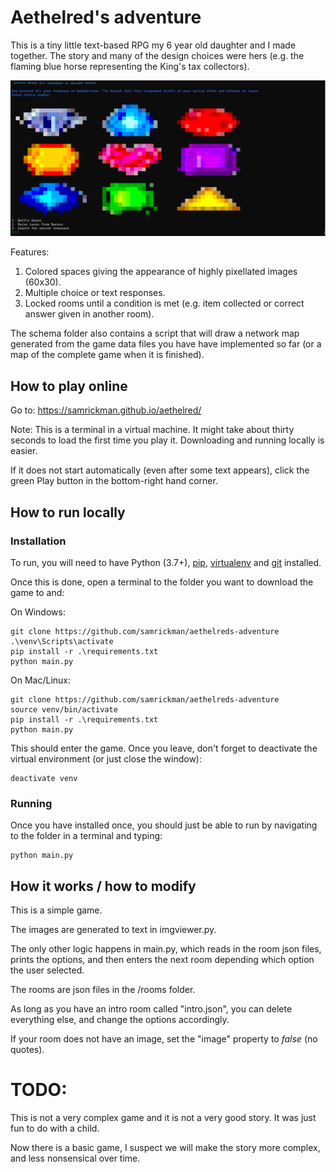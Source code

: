 # Aethelred's adventure

This is a tiny little text-based RPG my 6 year old daughter and I made together. The story and many of the design choices were hers (e.g. the flaming blue horse representing the King's tax collectors).

![Aethelred's Adventure](https://raw.githubusercontent.com/samrickman/aethelreds-adventure/main/img/demo.png)

Features:

1. Colored spaces giving the appearance of highly pixellated images (60x30).
2. Multiple choice or text responses.
3. Locked rooms until a condition is met (e.g. item collected or correct answer given in another room).

The schema folder also contains a script that will draw a network map generated from the game data files you have have implemented so far (or a map of the complete game when it is finished).

## How to play online

Go to: https://samrickman.github.io/aethelred/

Note: This is a terminal in a virtual machine. It might take about thirty seconds to load the first time you play it. Downloading and running locally is easier.

If it does not start automatically (even after some text appears), click the green Play button in the bottom-right hand corner.

## How to run locally

### Installation 

To run, you will need to have Python (3.7+), [pip](https://pip.pypa.io/en/stable/installing/), [virtualenv](https://pypi.org/project/virtualenv/) and [git](https://git-scm.com/book/en/v2/Getting-Started-Installing-Git) installed. 

Once this is done, open a terminal to the folder you want to download the game to and:

On Windows:
```
git clone https://github.com/samrickman/aethelreds-adventure
.\venv\Scripts\activate
pip install -r .\requirements.txt
python main.py
```

On Mac/Linux:
```
git clone https://github.com/samrickman/aethelreds-adventure
source venv/bin/activate
pip install -r .\requirements.txt
python main.py
```

This should enter the game. Once you leave, don't forget to deactivate the virtual environment (or just close the window):

```
deactivate venv
```

### Running

Once you have installed once, you should just be able to run by navigating to the folder in a terminal and typing:

```
python main.py
```


## How it works / how to modify

This is a simple game. 

The images are generated to text in imgviewer.py.

The only other logic happens in main.py, which reads in the room json files, prints the options, and then enters the next room depending which option the user selected.

The rooms are json files in the /rooms folder. 

As long as you have an intro room called "intro.json", you can delete everything else, and change the options accordingly.

If your room does not have an image, set the "image" property to _false_ (no quotes).

# TODO:

This is not a very complex game and it is not a very good story. It was just fun to do with a child.

Now there is a basic game, I suspect we will make the story more complex, and less nonsensical over time.